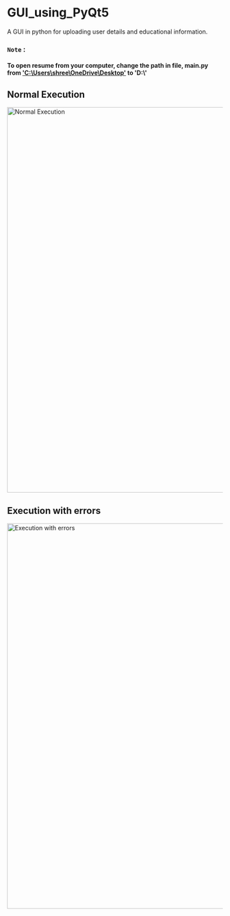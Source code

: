 # GUI_using_PyQt5
A GUI in python for uploading user details and educational information.

### ``Note`` :
####  To open resume from your computer, change the path in file, main.py from ['C:\\Users\\shree\\OneDrive\\Desktop'](https://github.com/shreelakshmijoshi/GUI_using_PyQt5/blob/9bb0da62795ad2ca5c23cd8a6c834c8562164063/main.py#L119) to 'D:\\'

## Normal Execution

<img src="./gif/normal_execution.gif" alt="Normal Execution " width="900" >

## Execution with errors

<img src="./gif/with_errors.gif" alt="Execution with errors" width="900" >

